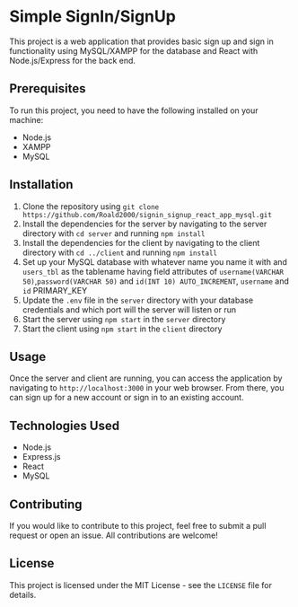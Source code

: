 # Simple SignIn/SignUp

This project is a web application that provides basic sign up and sign in functionality using MySQL/XAMPP for the database and React with Node.js/Express for the back end.

## Prerequisites

To run this project, you need to have the following installed on your machine:

- Node.js
- XAMPP
- MySQL

## Installation

1. Clone the repository using `git clone https://github.com/Roald2000/signin_signup_react_app_mysql.git`
2. Install the dependencies for the server by navigating to the server directory with `cd server` and running `npm install`
3. Install the dependencies for the client by navigating to the client directory with `cd ../client` and running `npm install`
4. Set up your MySQL database with whatever name you name it with and `users_tbl` as the tablename having field attributes of `username(VARCHAR 50)`,`password(VARCHAR 50)` and `id(INT 10) AUTO_INCREMENT`, `username` and `id`  PRIMARY_KEY
5. Update the `.env` file in the `server` directory with your database credentials and which port will the server will listen or run
6. Start the server using `npm start` in the `server` directory
7. Start the client using `npm start` in the `client` directory

## Usage

Once the server and client are running, you can access the application by navigating to `http://localhost:3000` in your web browser. From there, you can sign up for a new account or sign in to an existing account.

## Technologies Used

- Node.js
- Express.js
- React
- MySQL

## Contributing

If you would like to contribute to this project, feel free to submit a pull request or open an issue. All contributions are welcome!

## License

This project is licensed under the MIT License - see the `LICENSE` file for details.
